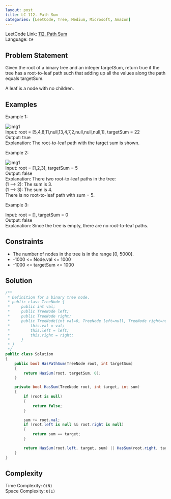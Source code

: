 ```yaml
---
layout: post
title: LC 112. Path Sum
categories: [LeetCode, Tree, Medium, Microsoft, Amazon]
---
```


LeetCode Link: [ 112. Path Sum](https://leetcode.com/problems/path-sum/description/)  
Language: `C#`  

## Problem Statement

Given the root of a binary tree and an integer targetSum, return true if the tree has a root-to-leaf path such that adding up all the values along the path equals targetSum.

A leaf is a node with no children.

## Examples

Example 1:

![img1](https://assets.leetcode.com/uploads/2021/01/18/pathsum1.jpg)  
Input: root = [5,4,8,11,null,13,4,7,2,null,null,null,1], targetSum = 22  
Output: true  
Explanation: The root-to-leaf path with the target sum is shown.  

Example 2:

![img1](https://assets.leetcode.com/uploads/2021/01/18/pathsum2.jpg)  
Input: root = [1,2,3], targetSum = 5  
Output: false  
Explanation: There two root-to-leaf paths in the tree:  
(1 --> 2): The sum is 3.  
(1 --> 3): The sum is 4.  
There is no root-to-leaf path with sum = 5.  

Example 3:

Input: root = [], targetSum = 0  
Output: false  
Explanation: Since the tree is empty, there are no root-to-leaf paths.  


## Constraints  

* The number of nodes in the tree is in the range [0, 5000].
* -1000 <= Node.val <= 1000
* -1000 <= targetSum <= 1000


## Solution

``` csharp
/**
 * Definition for a binary tree node.
 * public class TreeNode {
 *     public int val;
 *     public TreeNode left;
 *     public TreeNode right;
 *     public TreeNode(int val=0, TreeNode left=null, TreeNode right=null) {
 *         this.val = val;
 *         this.left = left;
 *         this.right = right;
 *     }
 * }
 */
public class Solution 
{
    public bool HasPathSum(TreeNode root, int targetSum) 
    {
        return HasSum(root, targetSum, 0);
    }

    private bool HasSum(TreeNode root, int target, int sum)
    {
        if (root is null)
        {
            return false;
        }

        sum += root.val;
        if (root.left is null && root.right is null)
        {
            return sum == target;
        }

        return HasSum(root.left, target, sum) || HasSum(root.right, target, sum);
    }
}
```

## Complexity

Time Complexity: `O(N)`  
Space Complexity: `O(1)`  
